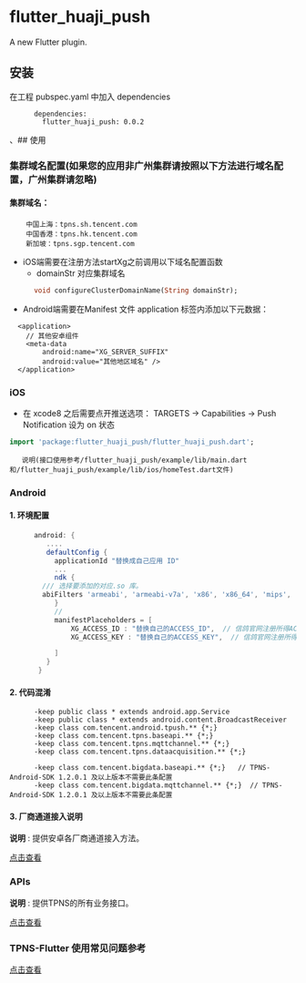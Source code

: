 # flutter_huaji_push

A new Flutter plugin.

## 安装
在工程 pubspec.yaml 中加入 dependencies
```
      dependencies:
        flutter_huaji_push: 0.0.2
```

、## 使用

 ### 集群域名配置(如果您的应用非广州集群请按照以下方法进行域名配置，广州集群请忽略)
 #### 集群域名：
        中国上海：tpns.sh.tencent.com
        中国香港：tpns.hk.tencent.com
        新加坡：tpns.sgp.tencent.com
 - iOS端需要在注册方法startXg之前调用以下域名配置函数
   - domainStr 对应集群域名
 ```dart
       void configureClusterDomainName(String domainStr);
 ```
 - Android端需要在Manifest 文件 application 标签内添加以下元数据：

 ```
   <application>
     // 其他安卓组件
     <meta-data
         android:name="XG_SERVER_SUFFIX"
         android:value="其他地区域名" />
   </application>
 ```




 ###  iOS

 - 在 xcode8 之后需要点开推送选项： TARGETS -> Capabilities -> Push Notification 设为 on 状态

 ```dart
import 'package:flutter_huaji_push/flutter_huaji_push.dart';
 ```

       说明(接口使用参考/flutter_huaji_push/example/lib/main.dart和/flutter_huaji_push/example/lib/ios/homeTest.dart文件)




 ###   Android
 #### 1. 环境配置
 ```groovy
       android: {
          ....
          defaultConfig {
            applicationId "替换成自己应用 ID"
            ...
            ndk {
         /// 选择要添加的对应.so 库。
         abiFilters 'armeabi', 'armeabi-v7a', 'x86', 'x86_64', 'mips', 'mips64', 'arm64-v8a',
            }
            //
            manifestPlaceholders = [
                XG_ACCESS_ID : "替换自己的ACCESS_ID",  // 信鸽官网注册所得ACCESS_ID
                XG_ACCESS_KEY : "替换自己的ACCESS_KEY",  // 信鸽官网注册所得ACCESS_KEY

            ]
          }
        }
 ```



 #### 2. 代码混淆
 ```
       -keep public class * extends android.app.Service
       -keep public class * extends android.content.BroadcastReceiver
       -keep class com.tencent.android.tpush.** {*;}
       -keep class com.tencent.tpns.baseapi.** {*;}
       -keep class com.tencent.tpns.mqttchannel.** {*;}
       -keep class com.tencent.tpns.dataacquisition.** {*;}

       -keep class com.tencent.bigdata.baseapi.** {*;}   // TPNS-Android-SDK 1.2.0.1 及以上版本不需要此条配置
       -keep class com.tencent.bigdata.mqttchannel.** {*;}  // TPNS-Android-SDK 1.2.0.1 及以上版本不需要此条配置
 ```

 #### 3. 厂商通道接入说明

 **说明** : 提供安卓各厂商通道接入方法。

 [点击查看](./documents/vendor.md)


 ### APIs

 **说明** : 提供TPNS的所有业务接口。

 [点击查看](./documents/APIs.md)


 ### TPNS-Flutter 使用常见问题参考
 [点击查看](https://cloud.tencent.com/document/product/548/48803)